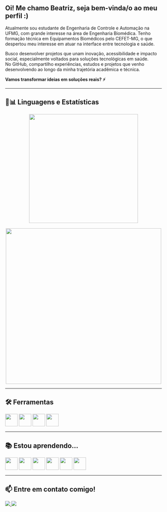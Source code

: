 ## Oi! Me chamo Beatriz, seja bem-vinda/o ao meu perfil :)

Atualmente sou estudante de Engenharia de Controle e Automação na UFMG, com grande interesse na área de Engenharia Biomédica. Tenho formação técnica em Equipamentos Biomédicos pelo CEFET-MG, o que despertou meu interesse em atuar na interface entre tecnologia e saúde.

Busco desenvolver projetos que unam inovação, acessibilidade e impacto social, especialmente voltados para soluções tecnológicas em saúde.  
No GitHub, compartilho experiências, estudos e projetos que venho desenvolvendo ao longo da minha trajetória acadêmica e técnica.

**Vamos transformar ideias em soluções reais? ⚡**

---

## 🚀📊 Linguagens e Estatísticas

<div align="center">
  <img src="https://github-readme-stats.vercel.app/api/top-langs/?username=becardo&layout=donut&theme=dracula&cache_seconds=60" width="350"/>
  <br><br>
  <img src="https://github-readme-stats.vercel.app/api?username=becardo&show_icons=true&theme=dracula&include_all_commits=true&count_private=true&cache_seconds=60" width="500"/>
</div>

---

## 🛠️ Ferramentas

<div>
  <img src="https://cdn.jsdelivr.net/gh/devicons/devicon/icons/git/git-original.svg" width="40" height="40"/>
  <img src="https://cdn.jsdelivr.net/gh/devicons/devicon/icons/vscode/vscode-original.svg" width="40" height="40"/>
  <img src="https://cdn.jsdelivr.net/gh/devicons/devicon/icons/github/github-original.svg" width="40" height="40"/>
  <img src="https://cdn.jsdelivr.net/gh/devicons/devicon/icons/sqlite/sqlite-original.svg" width="40" height="40"/>
</div>

---

## 📚 Estou aprendendo...

<div>
  <img src="https://cdn.jsdelivr.net/gh/devicons/devicon/icons/cplusplus/cplusplus-original.svg" width="40" height="40"/>
  <img src="https://cdn.jsdelivr.net/gh/devicons/devicon/icons/html5/html5-original.svg" width="40" height="40"/> 
  <img src="https://cdn.jsdelivr.net/gh/devicons/devicon/icons/css3/css3-original.svg" width="40" height="40"/> 
  <img src="https://cdn.jsdelivr.net/gh/devicons/devicon/icons/javascript/javascript-original.svg" width="40" height="40"/> 
  <img src="https://cdn.jsdelivr.net/gh/devicons/devicon/icons/java/java-original.svg" width="40" height="40"/> 
  <img src="https://cdn.jsdelivr.net/gh/devicons/devicon/icons/linux/linux-original.svg" width="40" height="40"/>
</div>

---

## 📫 Entre em contato comigo! 

<div>
  <a href="mailto:ana.beatrizsc.0702@gmail.com">
    <img src="https://img.shields.io/badge/Gmail-D14836?style=for-the-badge&logo=gmail&logoColor=white">
  </a>
  <a href="https://www.linkedin.com/in/ana-beatriz-s-75b391207" target="_blank">
    <img src="https://img.shields.io/badge/-LinkedIn-%230077B5?style=for-the-badge&logo=linkedin&logoColor=white">
  </a>
</div>
